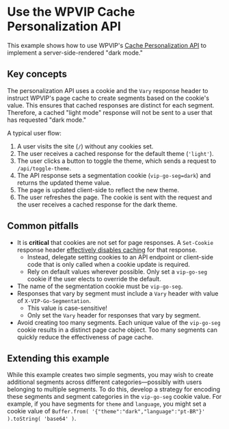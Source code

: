 # Use the WPVIP Cache Personalization API

This example shows how to use WPVIP's [Cache Personalization API](https://docs.wpvip.com/technical-references/caching/the-vip-cache-personalization-api/) to implement a server-side-rendered "dark mode."

## Key concepts

The personalization API uses a cookie and the `Vary` response header to instruct WPVIP's page cache to create segments based on the cookie's value. This ensures that cached responses are distinct for each segment. Therefore, a cached "light mode" response will not be sent to a user that has requested "dark mode."

A typical user flow:

1. A user visits the site (`/`) without any cookies set.
2. The user receives a cached response for the default theme (`'light'`).
3. The user clicks a button to toggle the theme, which sends a request to `/api/toggle-theme`.
4. The API response sets a segmentation cookie (`vip-go-seg=dark`) and returns the updated theme value.
5. The page is updated client-side to reflect the new theme.
6. The user refreshes the page. The cookie is sent with the request and the user receives a cached response for the dark theme.

## Common pitfalls

- It is **critical** that cookies are not set for page responses. A `Set-Cookie` response header [effectively disables caching](https://docs.wpvip.com/technical-references/caching/cookies/) for that response.
  - Instead, delegate setting cookies to an API endpoint or client-side code that is only called when a cookie update is required.
  - Rely on default values wherever possible. Only set a `vip-go-seg` cookie if the user elects to override the default.
- The name of the segmentation cookie must be `vip-go-seg`.
- Responses that vary by segment must include a `Vary` header with value of `X-VIP-Go-Segmentation`.
  - This value is case-sensitive!
  - Only set the `Vary` header for responses that vary by segment.
- Avoid creating too many segments. Each unique value of the `vip-go-seg` cookie results in a distinct page cache object. Too many segments can quickly reduce the effectiveness of page cache.

## Extending this example

While this example creates two simple segments, you may wish to create additional segments across different categories—possibly with users belonging to multiple segments. To do this, develop a strategy for encoding these segments and segment categories in the `vip-go-seg` cookie value. For example, if you have segments for `theme` and `language`, you might set a cookie value of `Buffer.from( '{"theme":"dark","language":"pt-BR"}' ).toString( 'base64' )`.
